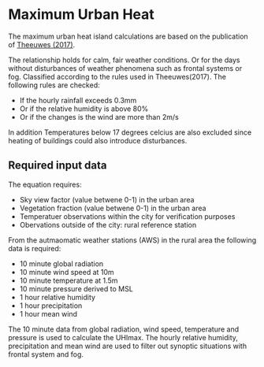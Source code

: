 # Maximum Urban Heat

The maximum urban heat island calculations are based on the publication of [Theeuwes (2017)](https://rmets.onlinelibrary.wiley.com/doi/full/10.1002/joc.4717). 

The relationship holds for calm, fair weather conditions. Or for the days without disturbances of weather phenomena such as frontal systems or fog. Classified according to the rules used in Theeuwes(2017). The following rules are checked:

* If the hourly rainfall exceeds 0.3mm
* Or if the relative humidity is above 80%
* Or if the changes is the wind are more than 2m/s

In addition Temperatures below 17 degrees celcius are also excluded since heating of buildings could also introduce disturbances.

## Required input data

The equation requires:

* Sky view factor (value betwene 0-1) in the urban area
* Vegetation fraction (value betwene 0-1) in the urban area
* Temperatuer observations within the city for verification purposes
* Obervations outside of the city: rural reference station

From the autmaomatic weather stations (AWS) in the rural area the following data is required:

* 10 minute global radiation
* 10 minute wind speed at 10m
* 10 minute temperature at 1.5m
* 10 minute pressure derived to MSL
* 1 hour relative humidity
* 1 hour precipitation 
* 1 hour mean wind

The 10 minute data from global radiation, wind speed, temperature and pressure is used to calculate the UHImax. The hourly relative humidity, precipitation and mean wind are used to filter out synoptic situations with frontal system and fog.

